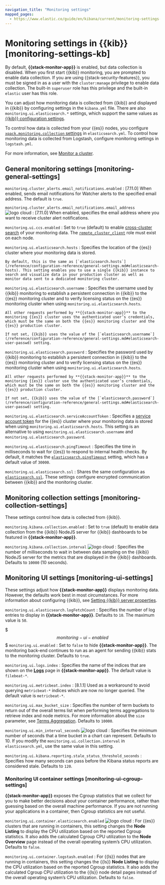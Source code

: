```yaml
---
navigation_title: "Monitoring settings"
mapped_pages:
  - https://www.elastic.co/guide/en/kibana/current/monitoring-settings-kb.html
---
```


# Monitoring settings in {{kib}} [monitoring-settings-kb]


By default, **{{stack-monitor-app}}** is enabled, but data collection is disabled. When you first start {{kib}} monitoring, you are prompted to enable data collection. If you are using {{stack-security-features}}, you must be signed in as a user with the `cluster:manage` privilege to enable data collection. The built-in `superuser` role has this privilege and the built-in `elastic` user has this role.

You can adjust how monitoring data is collected from {{kib}} and displayed in {{kib}} by configuring settings in the `kibana.yml` file. There are also `monitoring.ui.elasticsearch.*` settings, which support the same values as [{{kib}} configuration settings](/reference/configuration-reference/general-settings.md).

To control how data is collected from your {{es}} nodes, you configure [`xpack.monitoring.collection` settings](elasticsearch://reference/elasticsearch/configuration-reference/monitoring-settings.md) in `elasticsearch.yml`. To control how monitoring data is collected from Logstash, configure monitoring settings in `logstash.yml`.

For more information, see [Monitor a cluster](docs-content://deploy-manage/monitor.md).


## General monitoring settings [monitoring-general-settings]

`monitoring.cluster_alerts.email_notifications.enabled`
:   [7.11.0] When enabled, sends email notifications for Watcher alerts to the specified email address. The default is `true`.

`monitoring.cluster_alerts.email_notifications.email_address` ![logo cloud](https://doc-icons.s3.us-east-2.amazonaws.com/logo_cloud.svg "Supported on {{ess}}")
:   [7.11.0] When enabled, specifies the email address where you want to receive cluster alert notifications.

`monitoring.ui.ccs.enabled`
:   Set to `true` (default) to enable [cross-cluster search](docs-content://solutions/search/cross-cluster-search.md) of your monitoring data. The [`remote_cluster_client`](docs-content://deploy-manage/remote-clusters/remote-clusters-settings.md) role must exist on each node.

`monitoring.ui.elasticsearch.hosts`
:   Specifies the location of the {{es}} cluster where your monitoring data is stored.

    By default, this is the same as [`elasticsearch.hosts`](/reference/configuration-reference/general-settings.md#elasticsearch-hosts). This setting enables you to use a single {{kib}} instance to search and visualize data in your production cluster as well as monitor data sent to a dedicated monitoring cluster.


`monitoring.ui.elasticsearch.username`
:   Specifies the username used by {{kib}} monitoring to establish a persistent connection in {{kib}} to the {{es}} monitoring cluster and to verify licensing status on the {{es}} monitoring cluster when using `monitoring.ui.elasticsearch.hosts`.

    All other requests performed by **{{stack-monitor-app}}** to the monitoring {{es}} cluster uses the authenticated user’s credentials, which must be the same on both the {{es}} monitoring cluster and the {{es}} production cluster.

    If not set, {{kib}} uses the value of the [`elasticsearch.username`](/reference/configuration-reference/general-settings.md#elasticsearch-user-passwd) setting.


`monitoring.ui.elasticsearch.password`
:   Specifies the password used by {{kib}} monitoring to establish a persistent connection in {{kib}}  to the {{es}} monitoring cluster and to verify licensing status on the {{es}} monitoring cluster when using `monitoring.ui.elasticsearch.hosts`.

    All other requests performed by **{{stack-monitor-app}}** to the monitoring {{es}} cluster use the authenticated user’s credentials, which must be the same on both the {{es}} monitoring cluster and the {{es}} production cluster.

    If not set, {{kib}} uses the value of the [`elasticsearch.password`](/reference/configuration-reference/general-settings.md#elasticsearch-user-passwd) setting.


`monitoring.ui.elasticsearch.serviceAccountToken`
:   Specifies a [service account token](https://www.elastic.co/docs/api/doc/elasticsearch/operation/operation-security-create-service-token) for the {{es}} cluster where your monitoring data is stored when using `monitoring.ui.elasticsearch.hosts`.  This setting is an alternative to using `monitoring.ui.elasticsearch.username` and `monitoring.ui.elasticsearch.password`.

`monitoring.ui.elasticsearch.pingTimeout`
:   Specifies the time in milliseconds to wait for {{es}} to respond to internal health checks. By default, it matches the [`elasticsearch.pingTimeout`](/reference/configuration-reference/general-settings.md#elasticsearch-pingTimeout) setting, which has a default value of `30000`.

`monitoring.ui.elasticsearch.ssl`
:   Shares the same configuration as [`elasticsearch.ssl`](/reference/configuration-reference/general-settings.md#elasticsearch-ssl-cert-key). These settings configure encrypted communication between {{kib}} and the monitoring cluster.


## Monitoring collection settings [monitoring-collection-settings]

These settings control how data is collected from {{kib}}.

`monitoring.kibana.collection.enabled`
:   Set to `true` (default) to enable data collection from the {{kib}} NodeJS server for {{kib}} dashboards to be featured in **{{stack-monitor-app}}**.

`monitoring.kibana.collection.interval` ![logo cloud](https://doc-icons.s3.us-east-2.amazonaws.com/logo_cloud.svg "Supported on {{ess}}")
:   Specifies the number of milliseconds to wait in between data sampling on the {{kib}} NodeJS server for the metrics that are displayed in the {{kib}} dashboards. Defaults to `10000` (10 seconds).


## Monitoring UI settings [monitoring-ui-settings]

These settings adjust how **{{stack-monitor-app}}** displays monitoring data. However, the defaults work best in most circumstances. For more information about configuring {{kib}}, see [Setting {{kib}} server properties](/reference/configuration-reference/general-settings.md).

`monitoring.ui.elasticsearch.logFetchCount`
:   Specifies the number of log entries to display in **{{stack-monitor-app}}**. Defaults to `10`. The maximum value is `50`.

$$$monitoring-ui-enabled$$$ `monitoring.ui.enabled`
:   Set to `false` to hide **{{stack-monitor-app}}**. The monitoring back-end continues to run as an agent for sending {{kib}} stats to the monitoring cluster. Defaults to `true`.

`monitoring.ui.logs.index`
:   Specifies the name of the indices that are shown on the [**Logs**](docs-content://deploy-manage/monitor/monitoring-data/elasticsearch-metrics.md#logs-monitor-page) page in **{{stack-monitor-app}}**. The default value is `filebeat-*`.

`monitoring.ui.metricbeat.index`
:   [8.1.1] Used as a workaround to avoid querying `metricbeat-*` indices which are now no longer queried. The default value is `metricbeat-*`.

`monitoring.ui.max_bucket_size`
:   Specifies the number of term buckets to return out of the overall terms list when performing terms aggregations to retrieve index and node metrics. For more information about the `size` parameter, see [Terms Aggregation](elasticsearch://reference/data-analysis/aggregations/search-aggregations-bucket-terms-aggregation.md#search-aggregations-bucket-terms-aggregation-size). Defaults to `10000`.

`monitoring.ui.min_interval_seconds` ![logo cloud](https://doc-icons.s3.us-east-2.amazonaws.com/logo_cloud.svg "Supported on {{ess}}")
:   Specifies the minimum number of seconds that a time bucket in a chart can represent. Defaults to 10. If you modify the `monitoring.ui.collection.interval` in `elasticsearch.yml`, use the same value in this setting.

`monitoring.ui.kibana.reporting.stale_status_threshold_seconds`
:   Specifies how many seconds can pass before the Kibana status reports are considered stale. Defaults to `120`.


### Monitoring UI container settings [monitoring-ui-cgroup-settings]

**{{stack-monitor-app}}** exposes the Cgroup statistics that we collect for you to make better decisions about your container performance, rather than guessing based on the overall machine performance. If you are not running your applications in a container, then Cgroup statistics are not useful.

`monitoring.ui.container.elasticsearch.enabled` ![logo cloud](https://doc-icons.s3.us-east-2.amazonaws.com/logo_cloud.svg "Supported on {{ess}}")
:   For {{es}} clusters that are running in containers, this setting changes the **Node Listing** to display the CPU utilization based on the reported Cgroup statistics. It also adds the calculated Cgroup CPU utilization to the **Node Overview** page instead of the overall operating system’s CPU utilization. Defaults to `false`.

`monitoring.ui.container.logstash.enabled`
:   For {{ls}} nodes that are running in containers, this setting changes the {{ls}} **Node Listing** to display the CPU utilization based on the reported Cgroup statistics. It also adds the calculated Cgroup CPU utilization to the {{ls}} node detail pages instead of the overall operating system’s CPU utilization. Defaults to `false`.

